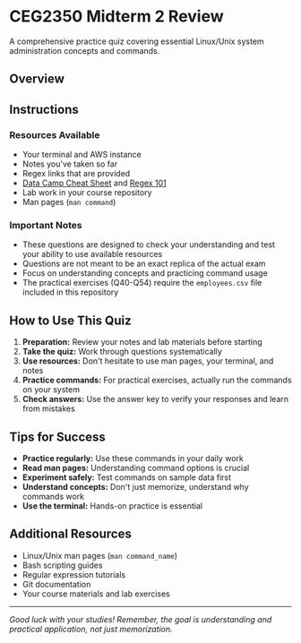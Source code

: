 # CEG2350 Midterm 2 Review

A comprehensive practice quiz covering essential Linux/Unix system administration concepts and commands.

## Overview

## Instructions

### Resources Available
- Your terminal and AWS instance
- Notes you've taken so far
- Regex links that are provided
- [Data Camp Cheat Sheet](https://www.datacamp.com/cheat-sheet/regular-expresso)
and [Regex 101](https://regex101.com)
- Lab work in your course repository
- Man pages (`man command`)

### Important Notes
- These questions are designed to check your understanding and test your ability to use available resources
- Questions are not meant to be an exact replica of the actual exam
- Focus on understanding concepts and practicing command usage
- The practical exercises (Q40-Q54) require the `employees.csv` file included in this repository

## How to Use This Quiz

1. **Preparation:** Review your notes and lab materials before starting
2. **Take the quiz:** Work through questions systematically
3. **Use resources:** Don't hesitate to use man pages, your terminal, and notes
4. **Practice commands:** For practical exercises, actually run the commands on your system
5. **Check answers:** Use the answer key to verify your responses and learn from mistakes

## Tips for Success

- **Practice regularly:** Use these commands in your daily work
- **Read man pages:** Understanding command options is crucial
- **Experiment safely:** Test commands on sample data first
- **Understand concepts:** Don't just memorize, understand why commands work
- **Use the terminal:** Hands-on practice is essential

## Additional Resources

- Linux/Unix man pages (`man command_name`)
- Bash scripting guides
- Regular expression tutorials
- Git documentation
- Your course materials and lab exercises

---

*Good luck with your studies! Remember, the goal is understanding and practical application, not just memorization.*

